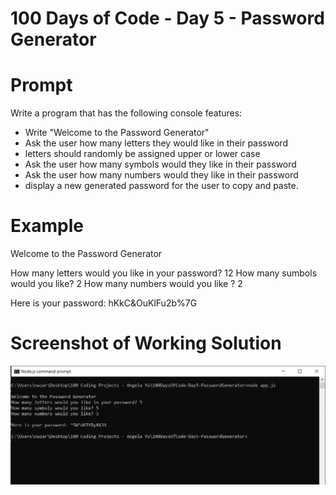 # 100 Days of Code - Day 5 - Password Generator

# Prompt

Write a program that has the following console features:

* Write "Welcome to the Password Generator"
* Ask the user how many letters they would like in their password
* letters should randomly be assigned upper or lower case
* Ask the user how many symbols would they like in their password
* Ask the user how many numbers would they like in their password
* display a new generated password for the user to copy and paste.


# Example

Welcome to the Password Generator

How many letters would you like in your password? 12
How many sumbols would you like? 2
How many numbers would you like ? 2

Here is your password: hKkC&OuKlFu2b%7G


# Screenshot of Working Solution

![Example](./Capture.PNG)